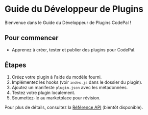 # Guide du Développeur de Plugins

Bienvenue dans le Guide du Développeur de Plugins CodePal !

## Pour commencer
- Apprenez à créer, tester et publier des plugins pour CodePal.

## Étapes
1. Créez votre plugin à l'aide du modèle fourni.
2. Implémentez les hooks (voir `index.js` dans le dossier du plugin).
3. Ajoutez un manifeste `plugin.json` avec les métadonnées.
4. Testez votre plugin localement.
5. Soumettez-le au marketplace pour révision.

Pour plus de détails, consultez la [Référence API](./api.md) (bientôt disponible). 
